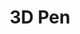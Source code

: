 ---
title: 3D Pen
alt_text: exploded 3d pen render
img: ../imgs/Renders/Pen/nicky-jushchyshyn-exploded-2.jpg
link: ../Projects/3DPen
---